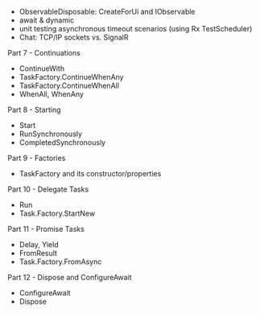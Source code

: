 - ObservableDisposable: CreateForUi and IObservable<T>
- await & dynamic
- unit testing asynchronous timeout scenarios (using Rx TestScheduler)
- Chat: TCP/IP sockets vs. SignalR

Part 7 - Continuations
- ContinueWith
- TaskFactory.ContinueWhenAny
- TaskFactory.ContinueWhenAll
- WhenAll, WhenAny

Part 8 - Starting
- Start
- RunSynchronously
- CompletedSynchronously

Part 9 - Factories
- TaskFactory and its constructor/properties

Part 10 - Delegate Tasks
- Run
- Task.Factory.StartNew

Part 11 - Promise Tasks
- Delay, Yield
- FromResult
- Task.Factory.FromAsync

Part 12 - Dispose and ConfigureAwait
- ConfigureAwait
- Dispose
